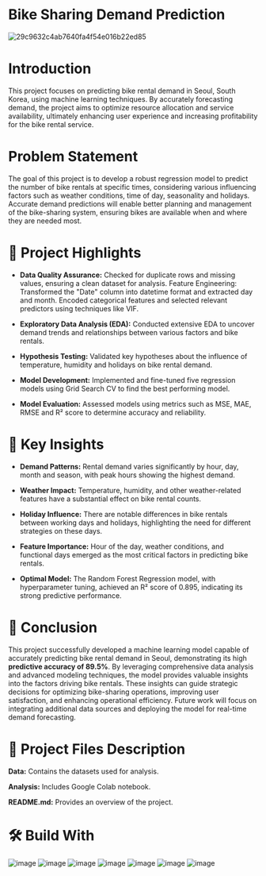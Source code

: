 # Bike Sharing Demand Prediction
![29c9632c4ab7640fa4f54e016b22ed85](https://github.com/itsroshan137/Horizontal-Swiper/assets/149718190/0fc2fe1a-aaf6-4171-aa77-b97091d6e409)

# Introduction
This project focuses on predicting bike rental demand in Seoul, South Korea, using machine learning techniques. By accurately forecasting demand, the project aims to optimize resource allocation and service availability, ultimately enhancing user experience and increasing profitability for the bike rental service.

# Problem Statement
The goal of this project is to develop a robust regression model to predict the number of bike rentals at specific times, considering various influencing factors such as weather conditions, time of day, seasonality and holidays. Accurate demand predictions will enable better planning and management of the bike-sharing system, ensuring bikes are available when and where they are needed most.

# 📝 Project Highlights

- **Data Quality Assurance:** Checked for duplicate rows and missing values, ensuring a clean dataset for analysis.
Feature Engineering: Transformed the "Date" column into datetime format and extracted day and month. Encoded categorical features and selected relevant predictors using techniques like VIF.

- **Exploratory Data Analysis (EDA):** Conducted extensive EDA to uncover demand trends and relationships between various factors and bike rentals.

- **Hypothesis Testing:** Validated key hypotheses about the influence of temperature, humidity and holidays on bike rental demand.

- **Model Development:** Implemented and fine-tuned five regression models using Grid Search CV to find the best performing model.

- **Model Evaluation:** Assessed models using metrics such as MSE, MAE, RMSE and R² score to determine accuracy and reliability.

# 🔑 Key Insights

- **Demand Patterns:** Rental demand varies significantly by hour, day, month and season, with peak hours showing the highest demand.

- **Weather Impact:** Temperature, humidity, and other weather-related features have a substantial effect on bike rental counts.

- **Holiday Influence:** There are notable differences in bike rentals between working days and holidays, highlighting the need for different strategies on these days.

- **Feature Importance:** Hour of the day, weather conditions, and functional days emerged as the most critical factors in predicting bike rentals.

- **Optimal Model:** The Random Forest Regression model, with hyperparameter tuning, achieved an R² score of 0.895, indicating its strong predictive performance.

# 📜 Conclusion

This project successfully developed a machine learning model capable of accurately predicting bike rental demand in Seoul, demonstrating its high **predictive accuracy of 89.5%**. By leveraging comprehensive data analysis and advanced modeling techniques, the model provides valuable insights into the factors driving bike rentals. These insights can guide strategic decisions for optimizing bike-sharing operations, improving user satisfaction, and enhancing operational efficiency. Future work will focus on integrating additional data sources and deploying the model for real-time demand forecasting.

# 💾 Project Files Description

**Data:** Contains the datasets used for analysis.

**Analysis:** Includes Google Colab notebook.

**README.md:** Provides an overview of the project.

# 🛠️ Build With

![image](https://github.com/ShubhPathania/Bike-Sharing-Demand-Prediction/assets/149718190/e689d448-2f9f-49b4-b9f2-5071ae074e78)
![image](https://github.com/ShubhPathania/Bike-Sharing-Demand-Prediction/assets/149718190/9ebacff9-c509-40a1-8934-d0f9e5d9c45a)
![image](https://github.com/ShubhPathania/Bike-Sharing-Demand-Prediction/assets/149718190/1b0244d8-6951-4a39-96a8-79f9d9c563cd)
![image](https://github.com/ShubhPathania/Bike-Sharing-Demand-Prediction/assets/149718190/7927a88c-33a9-4043-9114-1cf2f4c9065f)
![image](https://github.com/ShubhPathania/Bike-Sharing-Demand-Prediction/assets/149718190/4048a336-dde2-432a-8aa8-a82f827eb7da)
![image](https://github.com/ShubhPathania/Bike-Sharing-Demand-Prediction/assets/149718190/147663e0-f428-467a-be15-ed06ca4f1986)
![image](https://github.com/ShubhPathania/Bike-Sharing-Demand-Prediction/assets/149718190/fb4c872b-0202-413b-a888-add348c2087e)
